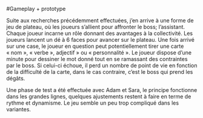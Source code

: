 #Gameplay + prototype

Suite aux recherches précédemment effectuées, j’en arrive à une forme de jeu de plateau, où les joueurs s’allient pour affronter le boss; l’assistant.
Chaque joueur incarne un rôle donnant des avantages à la collectivité.
Les joueurs lancent un dé à 6 faces pour avancer sur le plateau. Une fois arrivé sur une case, le joueur en question peut potentiellement tirer une carte « nom », « verbe », adjectif » ou « personnalité ». Le joueur dispose d’une minute pour dessiner le mot donné tout en se ramassant des contraintes par le boss. Si celui-ci échoue, il perd un nombre de point de vie en fonction de la difficulté de la carte, dans le cas contraire, c’est le boss qui prend les dégâts.

Une phase de test a été effectuée avec Adam et Sara, le principe fonctionne dans les grandes lignes, quelques ajustements restent à faire en terme de rythme et dynamisme. Le jeu semble un peu trop compliqué dans les variantes.